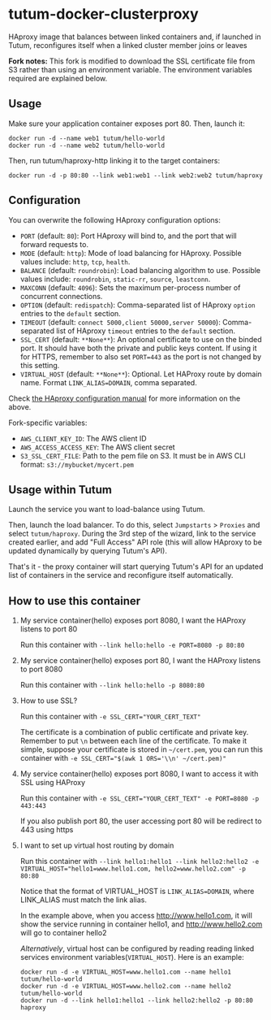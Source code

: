 tutum-docker-clusterproxy
=========================

HAproxy image that balances between linked containers and, if launched in Tutum, 
reconfigures itself when a linked cluster member joins or leaves

**Fork notes:**
This fork is modified to download the SSL certificate file from S3 rather than using an environment variable. The environment variables required are explained below.

Usage
-----

Make sure your application container exposes port 80. Then, launch it:

	docker run -d --name web1 tutum/hello-world
	docker run -d --name web2 tutum/hello-world

Then, run tutum/haproxy-http linking it to the target containers:

	docker run -d -p 80:80 --link web1:web1 --link web2:web2 tutum/haproxy


Configuration
-------------

You can overwrite the following HAproxy configuration options:

* `PORT` (default: `80`): Port HAproxy will bind to, and the port that will forward requests to.
* `MODE` (default: `http`): Mode of load balancing for HAproxy. Possible values include: `http`, `tcp`, `health`.
* `BALANCE` (default: `roundrobin`): Load balancing algorithm to use. Possible values include: `roundrobin`, `static-rr`, `source`, `leastconn`.
* `MAXCONN` (default: `4096`): Sets the maximum per-process number of concurrent connections.
* `OPTION` (default: `redispatch`): Comma-separated list of HAproxy `option` entries to the `default` section.
* `TIMEOUT` (default: `connect 5000,client 50000,server 50000`): Comma-separated list of HAproxy `timeout` entries to the `default` section.
* `SSL_CERT` (default: `**None**`): An optional certificate to use on the binded port. It should have both the private and public keys content. If using it for HTTPS, remember to also set `PORT=443` as the port is not changed by this setting.
* `VIRTUAL_HOST` (default: `**None**`): Optional. Let HAProxy route by domain name. Format `LINK_ALIAS=DOMAIN`, comma separated.

Check [the HAproxy configuration manual](http://haproxy.1wt.eu/download/1.4/doc/configuration.txt) for more information on the above.

Fork-specific variables:
* `AWS_CLIENT_KEY_ID`: The AWS client ID
* `AWS_ACCESS_ACCESS_KEY`: The AWS client secret
* `S3_SSL_CERT_FILE`: Path to the pem file on S3. It must be in AWS CLI format: `s3://mybucket/mycert.pem`


Usage within Tutum
------------------

Launch the service you want to load-balance using Tutum.

Then, launch the load balancer. To do this, select `Jumpstarts` > `Proxies` and select `tutum/haproxy`. During the 3rd step of the wizard, link to the service created earlier, and add "Full Access" API role (this will allow HAproxy to be updated dynamically by querying Tutum's API). 

That's it - the proxy container will start querying Tutum's API for an updated list of containers in the service and reconfigure itself automatically.

How to use this container
-------------------------
1. My service container(hello) exposes port 8080, I want the HAProxy listens to port 80

    Run this container with `--link hello:hello -e PORT=8080 -p 80:80`

2. My service container(hello) exposes port 80, I want the HAProxy listens to port 8080

    Run this container with `--link hello:hello -p 8080:80`

3. How to use SSL?

    Run this container with `-e SSL_CERT="YOUR_CERT_TEXT"`

    The certificate is a combination of public certificate and private key. Remember to put `\n` between each line of the certificate. To make it simple, suppose your certificate is stored in `~/cert.pem`, you can run this container with `-e SSL_CERT="$(awk 1 ORS='\\n' ~/cert.pem)"`

4. My service container(hello) exposes port 8080, I want to access it with SSL using HAProxy

    Run this container with `-e SSL_CERT="YOUR_CERT_TEXT" -e PORT=8080 -p 443:443`

    If you also publish port 80, the user accessing port 80 will be redirect to 443 using https

5. I want to set up virtual host routing by domain

    Run this container with `--link hello1:hello1 --link hello2:hello2 -e VIRTUAL_HOST="hello1=www.hello1.com, hello2=www.hello2.com" -p 80:80`

    Notice that the format of VIRTUAL_HOST is `LINK_ALIAS=DOMAIN`, where LINK_ALIAS must match the link alias.

    In the example above, when you access http://www.hello1.com, it will show the service running in container hello1, and http://www.hello2.com will go to container hello2

    *Alternatively*, virtual host can be configured by reading reading linked services environment variables(`VIRTUAL_HOST`). Here is an example:
    
    ```
    docker run -d -e VIRTUAL_HOST=www.hello1.com --name hello1 tutum/hello-world
    docker run -d -e VIRTUAL_HOST=www.hello2.com --name hello2 tutum/hello-world 
    docker run -d --link hello1:hello1 --link hello2:hello2 -p 80:80 haproxy
    ```
    
